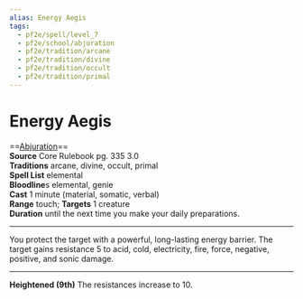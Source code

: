 ```yaml
---
alias: Energy Aegis
tags:
  - pf2e/spell/level_7
  - pf2e/school/abjuration
  - pf2e/tradition/arcane
  - pf2e/tradition/divine
  - pf2e/tradition/occult
  - pf2e/tradition/primal
---
```


# Energy Aegis

==[Abjuration](../../../Traits/Abjuration.md)==  
__Source__ Core Rulebook pg. 335 3.0  
**Traditions** arcane, divine, occult, primal  
**Spell List** elemental  
**Bloodline**s elemental, genie  
**Cast** 1 minute (material, somatic, verbal)  
**Range** touch; **Targets** 1 creature  
**Duration** until the next time you make your daily preparations.

---

You protect the target with a powerful, long-lasting energy barrier. The target gains resistance 5 to acid, cold, electricity, fire, force, negative, positive, and sonic damage.

<hr>

**Heightened (9th)** The resistances increase to 10.
